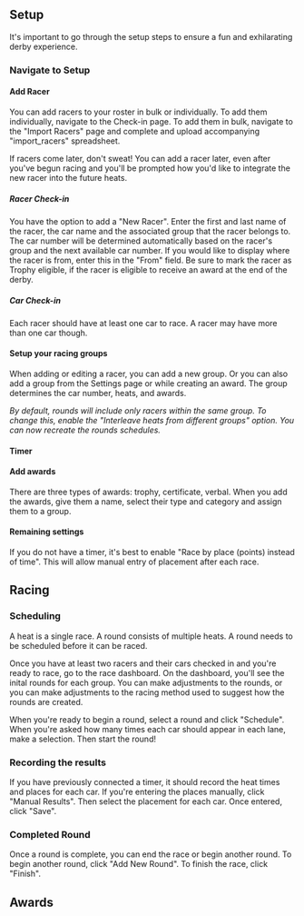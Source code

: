 ## Setup
It's important to go through the setup steps to ensure a fun and exhilarating derby experience.

### Navigate to Setup
#### Add Racer
You can add racers to your roster in bulk or individually. To add them individually, navigate to the Check-in page. To add them in bulk, navigate to the "Import Racers" page and complete and upload accompanying "import_racers" spreadsheet.

If racers come later, don't sweat! You can add a racer later, even after you've begun racing and you'll be prompted how you'd like to integrate the new racer into the future heats.

##### Racer Check-in
You have the option to add a "New Racer". Enter the first and last name of the racer, the car name and the associated group that the racer belongs to. The car number will be determined automatically based on the racer's group and the next available car number. If you would like to display where the racer is from, enter this in the "From" field. Be sure to mark the racer as Trophy eligible, if the racer is eligible to receive an award at the end of the derby.

##### Car Check-in
Each racer should have at least one car to race. A racer may have more than one car though. 

#### Setup your racing groups
When adding or editing a racer, you can add a new group. Or you can also add a group from the Settings page or while creating an award. The group determines the car number, heats, and awards.

*By default, rounds will include only racers within the same group. To change this, enable the "Interleave heats from different groups" option. You can now recreate the rounds schedules.*

#### Timer

#### Add awards
There are three types of awards: trophy, certificate, verbal. When you add the awards, give them a name, select their type and category and assign them to a group.

#### Remaining settings
If you do not have a timer, it's best to enable "Race by place (points) instead of time". This will allow manual entry of placement after each race.

## Racing
### Scheduling
A heat is a single race. A round consists of multiple heats. A round needs to be scheduled before it can be raced.

Once you have at least two racers and their cars checked in and you're ready to race, go to the race dashboard. On the dashboard, you'll see the inital rounds for each group. You can make adjustments to the rounds, or you can make adjustments to the racing method used to suggest how the rounds are created.

When you're ready to begin a round, select a round and click "Schedule". When you're asked how many times each car should appear in each lane, make a selection. Then start the round!

### Recording the results
If you have previously connected a timer, it should record the heat times and places for each car. If you're entering the places manually, click "Manual Results". Then select the placement for each car. Once entered, click "Save".

### Completed Round
Once a round is complete, you can end the race or begin another round. To begin another round, click "Add New Round". To finish the race, click "Finish".

## Awards
